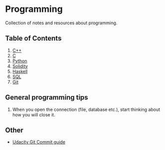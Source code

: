 # Programming

Collection of notes and resources about programming.

## Table of Contents

1. [C++](c++/)
2. [C](c/)
3. [Python](python/)
4. [Solidity](solidity/)
5. [Haskell](haskell/)
6. [SQL](sql/)
7. [Git](git/)

## General programming tips

1. When you open the connection (file, database etc.), start thinking about how you will close it.

## Other

- [Udacity Git Commit guide](https://udacity.github.io/git-styleguide/)